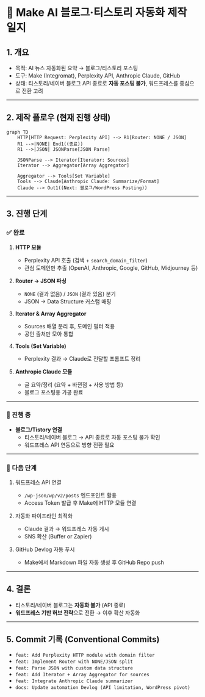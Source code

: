 # 📝 Make AI 블로그·티스토리 자동화 제작 일지

## 1. 개요
- 목적: AI 뉴스 자동화된 요약 → 블로그/티스토리 포스팅  
- 도구: Make (Integromat), Perplexity API, Anthropic Claude, GitHub  
- 상태: 티스토리/네이버 블로그 API 종료로 **자동 포스팅 불가**, 워드프레스를 중심으로 전환 고려  

---

## 2. 제작 플로우 (현재 진행 상태)

```mermaid
graph TD
    HTTP[HTTP Request: Perplexity API] --> R1[Router: NONE / JSON]
    R1 -->|NONE| End1((종료))
    R1 -->|JSON| JSONParse[JSON Parse]

    JSONParse --> Iterator[Iterator: Sources]
    Iterator --> Aggregator[Array Aggregator]

    Aggregator --> Tools[Set Variable]
    Tools --> Claude[Anthropic Claude: Summarize/Format]
    Claude --> Out1((Next: 블로그/WordPress Posting))
```

---

## 3. 진행 단계

### ✅ 완료
1. **HTTP 모듈**  
   - Perplexity API 호출 (검색 + `search_domain_filter`)  
   - 관심 도메인만 추출 (OpenAI, Anthropic, Google, GitHub, Midjourney 등)  

2. **Router → JSON 파싱**  
   - `NONE` (결과 없음) / `JSON` (결과 있음) 분기  
   - JSON → Data Structure 커스텀 매핑  

3. **Iterator & Array Aggregator**  
   - Sources 배열 분리 후, 도메인 필터 적용  
   - 공인 출처만 모아 통합  

4. **Tools (Set Variable)**  
   - Perplexity 결과 → Claude로 전달할 프롬프트 정리  

5. **Anthropic Claude 모듈**  
   - 글 요약/정리 (요약 + 바뀐점 + 사용 방법 등)  
   - 블로그 포스팅용 가공 완료  

---

### 🔄 진행 중
- **블로그/Tistory 연결**  
  - 티스토리/네이버 블로그 → API 종료로 자동 포스팅 불가 확인  
  - 워드프레스 API 연동으로 방향 전환 필요  

---

### 🚧 다음 단계
1. 워드프레스 API 연결  
   - `/wp-json/wp/v2/posts` 엔드포인트 활용  
   - Access Token 발급 후 Make에 HTTP 모듈 연결  

2. 자동화 파이프라인 최적화  
   - Claude 결과 → 워드프레스 자동 게시  
   - SNS 확산 (Buffer or Zapier)  

3. GitHub Devlog 자동 푸시  
   - Make에서 Markdown 파일 자동 생성 후 GitHub Repo push  

---

## 4. 결론
- 티스토리/네이버 블로그는 **자동화 불가** (API 종료)  
- **워드프레스 기반 허브 전략**으로 전환 → 이후 확산 자동화  

---

## 5. Commit 기록 (Conventional Commits)

- `feat: Add Perplexity HTTP module with domain filter`
- `feat: Implement Router with NONE/JSON split`
- `feat: Parse JSON with custom data structure`
- `feat: Add Iterator + Array Aggregator for sources`
- `feat: Integrate Anthropic Claude summarizer`
- `docs: Update automation Devlog (API limitation, WordPress pivot)`
